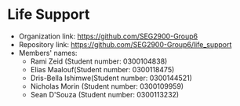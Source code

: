 # Life Support
- Organization link: https://github.com/SEG2900-Group6
- Repository link: https://github.com/SEG2900-Group6/life_support
- Members' names:
	- Rami Zeid (Student number: 0300104838)
	- Elias Maalouf(Student number: 0300118475)
    - Dris-Bella Ishimwe(Student number: 0300144521)
    - Nicholas Morin (Student number: 0300109959)
    - Sean D'Souza (Student number: 0300113232)
